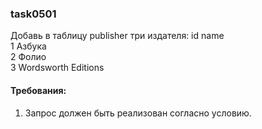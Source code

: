 
### task0501

Добавь в таблицу publisher три издателя:
id 	name \
1 	Азбука \
2 	Фолио \
3 	Wordsworth Editions


#### Требования:
1.	Запрос должен быть реализован согласно условию.

